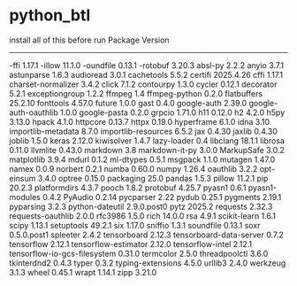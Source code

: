 # python_btl
install all of this before run
Package                      Version
---------------------------- -----------
-ffi                         1.17.1
-illow                       11.1.0
-oundfile                    0.13.1
-rotobuf                     3.20.3
absl-py                      2.2.2
anyio                        3.7.1
astunparse                   1.6.3
audioread                    3.0.1
cachetools                   5.5.2
certifi                      2025.4.26
cffi                         1.17.1
charset-normalizer           3.4.2
click                        7.1.2
contourpy                    1.3.0
cycler                       0.12.1
decorator                    5.2.1
exceptiongroup               1.2.2
ffmpeg                       1.4
ffmpeg-python                0.2.0
flatbuffers                  25.2.10
fonttools                    4.57.0
future                       1.0.0
gast                         0.4.0
google-auth                  2.39.0
google-auth-oauthlib         1.0.0
google-pasta                 0.2.0
grpcio                       1.71.0
h11                          0.12.0
h2                           4.2.0
h5py                         3.13.0
hpack                        4.1.0
httpcore                     0.13.7
httpx                        0.19.0
hyperframe                   6.1.0
idna                         3.10
importlib-metadata           8.7.0
importlib-resources          6.5.2
jax                          0.4.30
jaxlib                       0.4.30
joblib                       1.5.0
keras                        2.12.0
kiwisolver                   1.4.7
lazy-loader                  0.4
libclang                     18.1.1
librosa                      0.11.0
llvmlite                     0.43.0
markdown                     3.8
markdown-it-py               3.0.0
MarkupSafe                   3.0.2
matplotlib                   3.9.4
mdurl                        0.1.2
ml-dtypes                    0.5.1
msgpack                      1.1.0
mutagen                      1.47.0
namex                        0.0.9
norbert                      0.2.1
numba                        0.60.0
numpy                        1.26.4
oauthlib                     3.2.2
opt-einsum                   3.4.0
optree                       0.15.0
packaging                    25.0
pandas                       1.5.3
pillow                       11.2.1
pip                          20.2.3
platformdirs                 4.3.7
pooch                        1.8.2
protobuf                     4.25.7
pyasn1                       0.6.1
pyasn1-modules               0.4.2
PyAudio                      0.2.14
pycparser                    2.22
pydub                        0.25.1
pygments                     2.19.1
pyparsing                    3.2.3
python-dateutil              2.9.0.post0
pytz                         2025.2
requests                     2.32.3
requests-oauthlib            2.0.0
rfc3986                      1.5.0
rich                         14.0.0
rsa                          4.9.1
scikit-learn                 1.6.1
scipy                        1.13.1
setuptools                   49.2.1
six                          1.17.0
sniffio                      1.3.1
soundfile                    0.13.1
soxr                         0.5.0.post1
spleeter                     2.4.2
tensorboard                  2.12.3
tensorboard-data-server      0.7.2
tensorflow                   2.12.1
tensorflow-estimator         2.12.0
tensorflow-intel             2.12.1
tensorflow-io-gcs-filesystem 0.31.0
termcolor                    2.5.0
threadpoolctl                3.6.0
tkinterdnd2                  0.4.3
typer                        0.3.2
typing-extensions            4.5.0
urllib3                      2.4.0
werkzeug                     3.1.3
wheel                        0.45.1
wrapt                        1.14.1
zipp                         3.21.0
